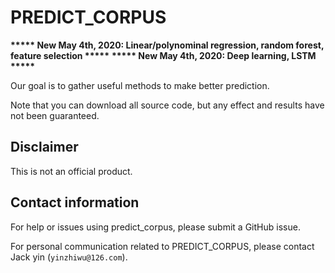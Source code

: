 # PREDICT_CORPUS

**\*\*\*\*\* New May 4th, 2020: Linear/polynominal regression, random forest, feature selection \*\*\*\*\***
**\*\*\*\*\* New May 4th, 2020: Deep learning, LSTM \*\*\*\*\***

Our goal is to gather useful methods to make better prediction.

Note that you can download all source code, but any effect and results have not been guaranteed.

[Prediction model]: https://github.com/jackyin68/predict_corpus

## Disclaimer

This is not an official product.

## Contact information

For help or issues using predict_corpus, please submit a GitHub issue.

For personal communication related to PREDICT_CORPUS, please contact Jack yin
(`yinzhiwu@126.com`).

